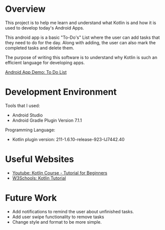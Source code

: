 # Overview

This project is to help me learn and understand what Kotlin is and how it is used to develop today's Android Apps. 

This android app is a basic "To-Do's" List where the user can add tasks that they need to do for the day. Along with adding, the user can also mark the completed tasks and delete them.

The purpose of writing this software is to understand why Kotlin is such an efficient language for developing apps.

[Android App Demo: To Do List](https://youtu.be/75LlJVKd7eU)

# Development Environment

Tools that I used:
* Android Studio
* Android Gradle Plugin Version 7.1.1

Programming Language:
* Kotlin plugin version: 211-1.6.10-release-923-IJ7442.40

# Useful Websites
* [Youtube: Kotlin Course - Tutorial for Beginners](https://www.youtube.com/watch?v=F9UC9DY-vIU&list=PLdEzebP5rBLKyzHKsj_E2cc30sta6IwCF&index=12)
* [W3Schools: Kotlin Tutorial](https://www.w3schools.com/kotlin/index.php)

# Future Work
* Add notifications to remind the user about unfinished tasks.
* Add user swipe functionality to remove tasks
* Change style and format to be more simple.

